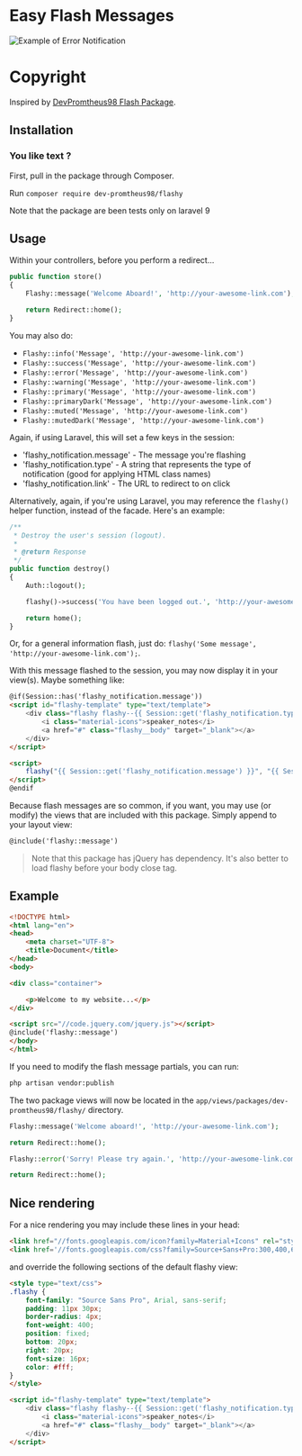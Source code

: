 # Easy Flash Messages

![Example of Error Notification](https://i.imgur.com/6UnNsnp.png)

# Copyright
Inspired by [DevPromtheus98 Flash Package](https://github.com/DevPromtheus98/flashy).

## Installation

### You like text ?

First, pull in the package through Composer.

Run `composer require dev-promtheus98/flashy`

Note that the package are been tests only on laravel 9

## Usage

Within your controllers, before you perform a redirect...

```php
public function store()
{
    Flashy::message('Welcome Aboard!', 'http://your-awesome-link.com');

    return Redirect::home();
}
```

You may also do:

- `Flashy::info('Message', 'http://your-awesome-link.com')`
- `Flashy::success('Message', 'http://your-awesome-link.com')`
- `Flashy::error('Message', 'http://your-awesome-link.com')`
- `Flashy::warning('Message', 'http://your-awesome-link.com')`
- `Flashy::primary('Message', 'http://your-awesome-link.com')`
- `Flashy::primaryDark('Message', 'http://your-awesome-link.com')`
- `Flashy::muted('Message', 'http://your-awesome-link.com')`
- `Flashy::mutedDark('Message', 'http://your-awesome-link.com')`

Again, if using Laravel, this will set a few keys in the session:

- 'flashy_notification.message' - The message you're flashing
- 'flashy_notification.type' - A string that represents the type of notification (good for applying HTML class names)
- 'flashy_notification.link' - The URL to redirect to on click

Alternatively, again, if you're using Laravel, you may reference the `flashy()` helper function, instead of the facade. Here's an example:

```php
/**
 * Destroy the user's session (logout).
 *
 * @return Response
 */
public function destroy()
{
    Auth::logout();

    flashy()->success('You have been logged out.', 'http://your-awesome-link.com');

    return home();
}
```

Or, for a general information flash, just do: `flashy('Some message', 'http://your-awesome-link.com');`.

With this message flashed to the session, you may now display it in your view(s). Maybe something like:

```html
@if(Session::has('flashy_notification.message'))
<script id="flashy-template" type="text/template">
    <div class="flashy flashy--{{ Session::get('flashy_notification.type') }}">
        <i class="material-icons">speaker_notes</i>
        <a href="#" class="flashy__body" target="_blank"></a>
    </div>
</script>

<script>
    flashy("{{ Session::get('flashy_notification.message') }}", "{{ Session::get('flashy_notification.link') }}");
</script>
@endif
```

Because flash messages are so common, if you want, you may use (or modify) the views that are included with this package. Simply append to your layout view:

```html
@include('flashy::message')
```

> Note that this package has jQuery has dependency. It's also better to load flashy before your body close tag.

## Example

```html
<!DOCTYPE html>
<html lang="en">
<head>
    <meta charset="UTF-8">
    <title>Document</title>
</head>
<body>

<div class="container">

    <p>Welcome to my website...</p>
</div>

<script src="//code.jquery.com/jquery.js"></script>
@include('flashy::message')
</body>
</html>
```

If you need to modify the flash message partials, you can run:

```bash
php artisan vendor:publish
```

The two package views will now be located in the `app/views/packages/dev-promtheus98/flashy/` directory.

```php
Flashy::message('Welcome aboard!', 'http://your-awesome-link.com');

return Redirect::home();
```

```php
Flashy::error('Sorry! Please try again.', 'http://your-awesome-link.com');

return Redirect::home();
```

## Nice rendering

For a nice rendering you may include these lines in your head:

```html
<link href="//fonts.googleapis.com/icon?family=Material+Icons" rel="stylesheet">
<link href='//fonts.googleapis.com/css?family=Source+Sans+Pro:300,400,600,700' rel='stylesheet'>
```

and override the following sections of the default flashy view:

```html
<style type="text/css">
.flashy {
    font-family: "Source Sans Pro", Arial, sans-serif;
    padding: 11px 30px;
    border-radius: 4px;
    font-weight: 400;
    position: fixed;
    bottom: 20px;
    right: 20px;
    font-size: 16px;
    color: #fff;
}
</style>

<script id="flashy-template" type="text/template">
    <div class="flashy flashy--{{ Session::get('flashy_notification.type') }}">
        <i class="material-icons">speaker_notes</i>
        <a href="#" class="flashy__body" target="_blank"></a>
    </div>
</script>
```
